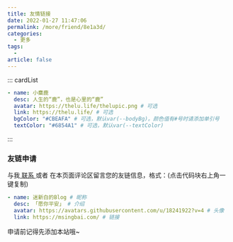```yaml
---
title: 友情链接
date: 2022-01-27 11:47:06
permalink: /more/friend/8e1a3d/
categories:
  - 更多
tags:
  -
article: false
---
```


<InArticleAdsense
    data-ad-client="ca-pub-1725717718088510"
    data-ad-slot="4281148213">
</InArticleAdsense>

::: cardList

```yaml
- name: 小麋鹿
  desc: 人生的“鹿”，也是心里的“鹿”
  avatar: https://thelu.life/thelupic.png # 可选
  link: https://thelu.life/ # 可选
  bgColor: "#CBEAFA" # 可选，默认var(--bodyBg)。颜色值有#号时请添加单引号
  textColor: "#6854A1" # 可选，默认var(--textColor)
```

:::

### 友链申请

与我[ 联系 ](/about/#联系)或者 在本页面评论区留言您的友链信息，格式：(点击代码块右上角一键复制)

```yaml
- name: 迷新白的Blog # 昵称
  desc: 「愿你平安」 # 介绍
  avatar: https://avatars.githubusercontent.com/u/18241922?v=4 # 头像
  link: https://msingbai.com/ # 链接
```

申请前记得先添加本站哦~
